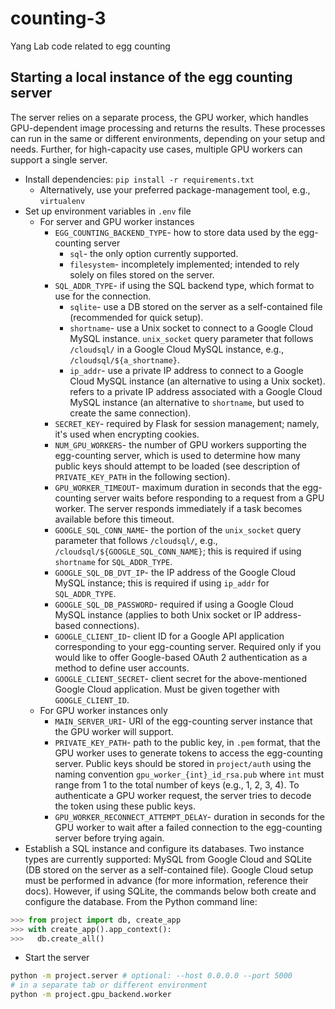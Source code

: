 # counting-3
Yang Lab code related to egg counting

## Starting a local instance of the egg counting server
The server relies on a separate process, the GPU worker, which handles GPU-dependent image processing and returns the results. These processes can run in the same or different environments, depending on your setup and needs. Further, for high-capacity use cases, multiple GPU workers can support a single server.
- Install dependencies: `pip install -r requirements.txt`
  - Alternatively, use your preferred package-management tool, e.g., `virtualenv`
- Set up environment variables in `.env` file
  - For server and GPU worker instances
    - `EGG_COUNTING_BACKEND_TYPE`- how to store data used by the egg-counting server
      - `sql`- the only option currently supported.
      - `filesystem`- incompletely implemented; intended to rely solely on files stored on the server.
    - `SQL_ADDR_TYPE`- if using the SQL backend type, which format to use for the connection.
      - `sqlite`- use a DB stored on the server as a self-contained file (recommended for quick setup).
      - `shortname`- use a Unix socket to connect to a Google Cloud MySQL instance. `unix_socket` query parameter that follows `/cloudsql/` in a Google Cloud MySQL instance, e.g., `/cloudsql/${a_shortname}`.
      - `ip_addr`- use a private IP address to connect to a Google Cloud MySQL instance (an alternative to using a Unix socket). refers to a private IP address associated with a Google Cloud MySQL instance (an alternative to `shortname`, but used to create the same connection).
    - `SECRET_KEY`- required by Flask for session management; namely, it's used when encrypting cookies.
    - `NUM_GPU_WORKERS`- the number of GPU workers supporting the egg-counting server, which is used to determine how many public keys should attempt to be loaded (see description of `PRIVATE_KEY_PATH` in the following section).
    - `GPU_WORKER_TIMEOUT`- maximum duration in seconds that the egg-counting server waits before responding to a request from a GPU worker. The server responds immediately if a task becomes available before this timeout.
    - `GOOGLE_SQL_CONN_NAME`- the portion of the `unix_socket` query parameter that follows `/cloudsql/`, e.g., `/cloudsql/${GOOGLE_SQL_CONN_NAME}`; this is required if using `shortname` for `SQL_ADDR_TYPE`.
    - `GOOGLE_SQL_DB_DVT_IP`- the IP address of the Google Cloud MySQL instance; this is required if using `ip_addr` for `SQL_ADDR_TYPE`.
    - `GOOGLE_SQL_DB_PASSWORD`- required if using a Google Cloud MySQL instance (applies to both Unix socket or IP address-based connections).
    - `GOOGLE_CLIENT_ID`- client ID for a Google API application corresponding to your egg-counting server. Required only if you would like to offer Google-based OAuth 2 authentication as a method to define user accounts.
    - `GOOGLE_CLIENT_SECRET`- client secret for the above-mentioned Google Cloud application. Must be given together with `GOOGLE_CLIENT_ID`.
  - For GPU worker instances only
    - `MAIN_SERVER_URI`- URI of the egg-counting server instance that the GPU worker will support.
    - `PRIVATE_KEY_PATH`- path to the public key, in `.pem` format, that the GPU worker uses to generate tokens to access the egg-counting server. Public keys should be stored in `project/auth` using the naming convention `gpu_worker_{int}_id_rsa.pub` where `int` must range from 1 to the total number of keys (e.g., 1, 2, 3, 4). To authenticate a GPU worker request, the server tries to decode the token using these public keys.
    - `GPU_WORKER_RECONNECT_ATTEMPT_DELAY`- duration in seconds for the GPU worker to wait after a failed connection to the egg-counting server before trying again.
- Establish a SQL instance and configure its databases. Two instance types are currently supported: MySQL from Google Cloud and SQLite (DB stored on the server as a self-contained file). Google Cloud setup must be performed in advance (for more information, reference their docs). However, if using SQLite, the commands below both create and configure the database. From the Python command line:
```py
>>> from project import db, create_app
>>> with create_app().app_context():
>>>   db.create_all()
```
- Start the server
```bash
python -m project.server # optional: --host 0.0.0.0 --port 5000
# in a separate tab or different environment
python -m project.gpu_backend.worker
```


